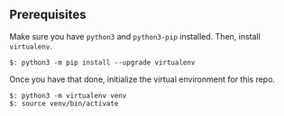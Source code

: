 
## Prerequisites

Make sure you have `python3` and `python3-pip` installed. Then, install `virtualenv`.

```
$: python3 -m pip install --upgrade virtualenv
```

Once you have that done, initialize the virtual environment for this repo.

```
$: python3 -m virtualenv venv
$: source venv/bin/activate
```
